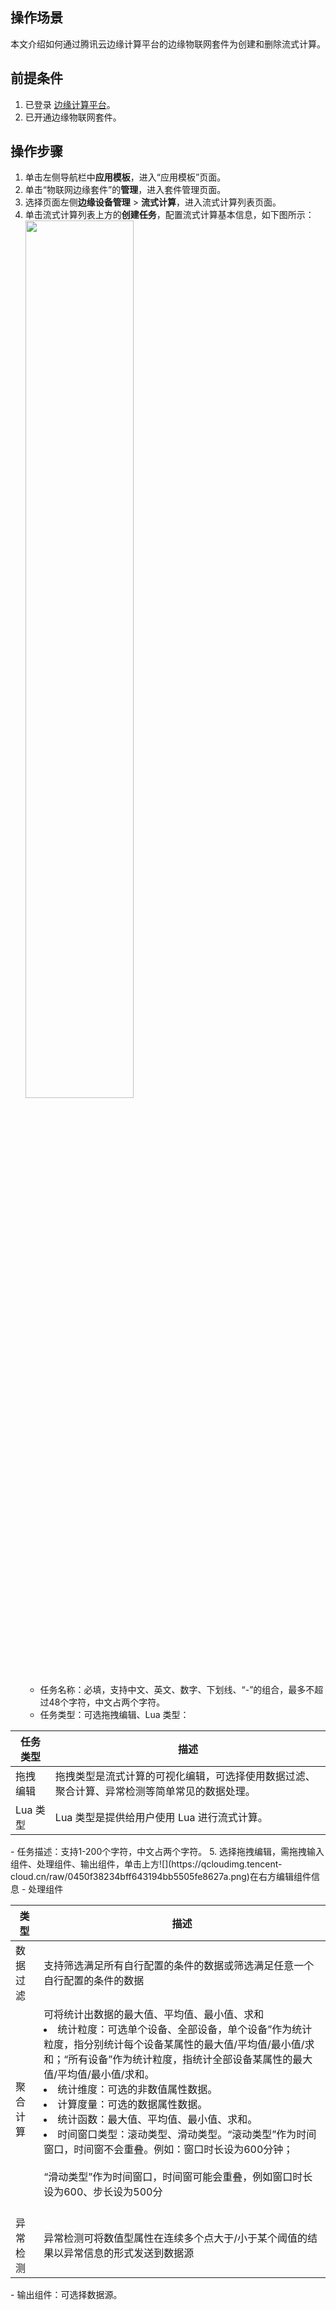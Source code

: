## 操作场景
本文介绍如何通过腾讯云边缘计算平台的边缘物联网套件为创建和删除流式计算。

## 前提条件
1. 已登录 [边缘计算平台](https://console.cloud.tencent.com/iecp)。
2. 已开通边缘物联网套件。

## 操作步骤
1. 单击左侧导航栏中**应用模板**，进入“应用模板”页面。
2. 单击“物联网边缘套件”的**管理**，进入套件管理页面。
3. 选择页面左侧**边缘设备管理** > **流式计算**，进入流式计算列表页面。
4. 单击流式计算列表上方的**创建任务**，配置流式计算基本信息，如下图所示：
<img src="https://qcloudimg.tencent-cloud.cn/raw/dd9c0e0813df566808fdaef1ee3ec935.png" width="60%"><br>
	-	任务名称：必填，支持中文、英文、数字、下划线、“-”的组合，最多不超过48个字符，中文占两个字符。
	-	任务类型：可选拖拽编辑、Lua 类型：
<table>
<thead>
<tr>
<th>任务类型</th>
<th>描述</th>
</tr>
</thead>
<tbody><tr>
<td>拖拽编辑</td>
<td>拖拽类型是流式计算的可视化编辑，可选择使用数据过滤、聚合计算、异常检测等简单常见的数据处理。</td>
</tr>
<tr>
<td>Lua 类型</td>
<td>Lua 类型是提供给用户使用 Lua 进行流式计算。</td>
</tr>
</tbody></table>
	- 任务描述：支持1-200个字符，中文占两个字符。   
5. 选择拖拽编辑，需拖拽输入组件、处理组件、输出组件，单击上方![](https://qcloudimg.tencent-cloud.cn/raw/0450f38234bff643194bb5505fe8627a.png)在右方编辑组件信息
 - 	处理组件
<table>
<thead>
<tr>
<th>类型</th>
<th>描述</th>
</tr>
</thead>
<tbody><tr>
<td>数据过滤</td>
<td>支持筛选满足所有自行配置的条件的数据或筛选满足任意一个自行配置的条件的数据</td>
</tr>
<tr>
<td>聚合计算</td>
<td>可将统计出数据的最大值、平均值、最小值、求和
<li> 统计粒度：可选单个设备、全部设备，单个设备”作为统计粒度，指分别统计每个设备某属性的最大值/平均值/最小值/求和；“所有设备”作为统计粒度，指统计全部设备某属性的最大值/平均值/最小值/求和。
<li>		   统计维度：可选的非数值属性数据。
<li>		   计算度量：可选的数据属性数据。
<li>		   统计函数：最大值、平均值、最小值、求和。
<li>		   时间窗口类型：滚动类型、滑动类型。“滚动类型”作为时间窗口，时间窗不会重叠。例如：窗口时长设为600分钟；<br>
<img src="https://qcloudimg.tencent-cloud.cn/raw/b8d3d106bdabd1e47dedf470687f0265.png" alt=""><br>“滑动类型”作为时间窗口，时间窗可能会重叠，例如窗口时长设为600、步长设为500分<br><img src="https://qcloudimg.tencent-cloud.cn/raw/96e902bd0e4449a8ea61c572f4be6ccd.png" alt=""></td>
</tr>
<tr>
<td>异常检测</td>
<td>异常检测可将数值型属性在连续多个点大于/小于某个阈值的结果以异常信息的形式发送到数据源</td>
</tr>
</tbody></table>
   -	输出组件：可选择数据源。

   
